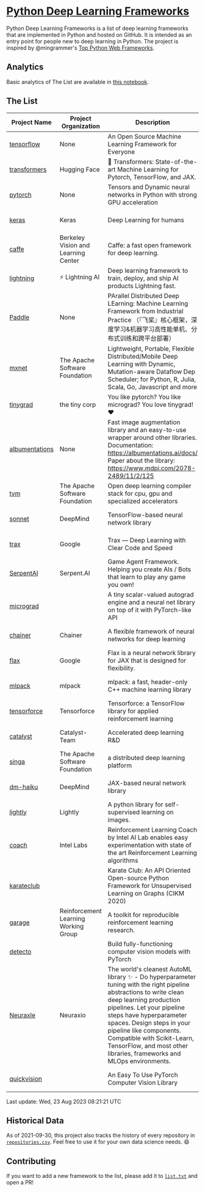 # [Python Deep Learning Frameworks](https://www.github.com/shimst3r/python-deep-learning-frameworks)

Python Deep Learning Frameworks is a list of deep learning frameworks that are implemented in Python and hosted on GitHub. It is intended as an entry point for people new to deep learning in Python. The project is inspired by @mingrammer's [Top Python Web Frameworks](https://github.com/mingrammer/python-web-framework-stars).

## Analytics

Basic analytics of The List are available in [this notebook](./notebooks/development_over_time.ipynb).

## The List

| Project Name | Project Organization | Description | Stars | Forks | Open Issues | Last Commit |
| ------------ | -------------------- | ----------- | ----: | ----: | ----------: | ----------- |
| [tensorflow](https://tensorflow.org) | None | An Open Source Machine Learning Framework for Everyone | 177119 | 88844 | 2124 | 0 day(s) ago |
| [transformers](https://huggingface.co/transformers) | Hugging Face | 🤗 Transformers: State-of-the-art Machine Learning for Pytorch, TensorFlow, and JAX. | 110581 | 21951 | 736 | 0 day(s) ago |
| [pytorch](https://pytorch.org) | None | Tensors and Dynamic neural networks in Python with strong GPU acceleration | 69984 | 19198 | 12516 | 0 day(s) ago |
| [keras](http://keras.io/) | Keras | Deep Learning for humans | 59057 | 19402 | 377 | 0 day(s) ago |
| [caffe](http://caffe.berkeleyvision.org/) | Berkeley Vision and Learning Center | Caffe: a fast open framework for deep learning. | 33527 | 18981 | 1181 | 0 day(s) ago |
| [lightning](https://lightning.ai) | ⚡️ Lightning AI  | Deep learning framework to train, deploy, and ship AI products Lightning fast. | 24407 | 2994 | 702 | 0 day(s) ago |
| [Paddle](http://www.paddlepaddle.org/) | None | PArallel Distributed Deep LEarning: Machine Learning Framework from Industrial Practice （『飞桨』核心框架，深度学习&机器学习高性能单机、分布式训练和跨平台部署） | 20753 | 5361 | 2086 | 0 day(s) ago |
| [mxnet](https://mxnet.apache.org) | The Apache Software Foundation | Lightweight, Portable, Flexible Distributed/Mobile Deep Learning with Dynamic, Mutation-aware Dataflow Dep Scheduler; for Python, R, Julia, Scala, Go, Javascript and more | 20518 | 6883 | 2003 | 0 day(s) ago |
| [tinygrad](https://github.com/tinygrad/tinygrad) | the tiny corp | You like pytorch? You like micrograd? You love tinygrad! ❤️  | 18953 | 2437 | 87 | 0 day(s) ago |
| [albumentations](https://albumentations.ai) | None | Fast image augmentation library and an easy-to-use wrapper around other libraries. Documentation:  https://albumentations.ai/docs/ Paper about the library: https://www.mdpi.com/2078-2489/11/2/125 | 12444 | 1524 | 380 | 0 day(s) ago |
| [tvm](https://tvm.apache.org/) | The Apache Software Foundation | Open deep learning compiler stack for cpu, gpu and specialized accelerators | 10209 | 3237 | 740 | 0 day(s) ago |
| [sonnet](https://sonnet.dev/) | DeepMind | TensorFlow-based neural network library | 9602 | 1361 | 35 | 0 day(s) ago |
| [trax](https://github.com/google/trax) | Google | Trax — Deep Learning with Clear Code and Speed | 7687 | 807 | 112 | 1 day(s) ago |
| [SerpentAI](http://serpent.ai) | Serpent.AI | Game Agent Framework. Helping you create AIs / Bots that learn to play any game you own! | 6552 | 779 | 2 | 0 day(s) ago |
| [micrograd](https://github.com/karpathy/micrograd) |  | A tiny scalar-valued autograd engine and a neural net library on top of it with PyTorch-like API | 6004 | 732 | 28 | 0 day(s) ago |
| [chainer](https://chainer.org) | Chainer | A flexible framework of neural networks for deep learning | 5819 | 1399 | 12 | 0 day(s) ago |
| [flax](https://flax.readthedocs.io) | Google | Flax is a neural network library for JAX that is designed for flexibility. | 4631 | 530 | 166 | 0 day(s) ago |
| [mlpack](https://www.mlpack.org/) | mlpack | mlpack: a fast, header-only C++ machine learning library | 4503 | 1518 | 30 | 1 day(s) ago |
| [tensorforce](https://github.com/tensorforce/tensorforce) | Tensorforce | Tensorforce: a TensorFlow library for applied reinforcement learning | 3244 | 545 | 34 | 1 day(s) ago |
| [catalyst](https://catalyst-team.com) | Catalyst-Team | Accelerated deep learning R&D | 3166 | 398 | 4 | 0 day(s) ago |
| [singa](https://github.com/apache/singa) | The Apache Software Foundation | a distributed deep learning platform | 2898 | 1029 | 52 | 0 day(s) ago |
| [dm-haiku](https://dm-haiku.readthedocs.io) | DeepMind | JAX-based neural network library | 2587 | 217 | 110 | 1 day(s) ago |
| [lightly](https://docs.lightly.ai/self-supervised-learning/) | Lightly | A python library for self-supervised learning on images. | 2461 | 212 | 86 | 0 day(s) ago |
| [coach](https://intellabs.github.io/coach/) | Intel Labs | Reinforcement Learning Coach by Intel AI Lab enables easy experimentation with state of the art Reinforcement Learning algorithms | 2263 | 454 | 90 | 2 day(s) ago |
| [karateclub](https://karateclub.readthedocs.io) |  | Karate Club: An API Oriented Open-source Python Framework for Unsupervised Learning on Graphs (CIKM 2020) | 1957 | 231 | 7 | 4 day(s) ago |
| [garage](https://github.com/rlworkgroup/garage) | Reinforcement Learning Working Group | A toolkit for reproducible reinforcement learning research. | 1726 | 295 | 233 | 2 day(s) ago |
| [detecto](https://detecto.readthedocs.io/) |  | Build fully-functioning computer vision models with PyTorch | 598 | 109 | 45 | 7 day(s) ago |
| [Neuraxle](https://www.neuraxle.org/) | Neuraxio | The world's cleanest AutoML library ✨ - Do hyperparameter tuning with the right pipeline abstractions to write clean deep learning production pipelines. Let your pipeline steps have hyperparameter spaces. Design steps in your pipeline like components. Compatible with Scikit-Learn, TensorFlow, and most other libraries, frameworks and MLOps environments. | 579 | 60 | 30 | 10 day(s) ago |
| [quickvision](https://github.com/oke-aditya/quickvision) |  | An Easy To Use PyTorch Computer Vision Library | 50 | 4 | 20 | 98 day(s) ago |

Last update: Wed, 23 Aug 2023 08:21:21 UTC

## Historical Data

As of 2021-09-30, this project also tracks the history of every repository in [`repositories.csv`](./repositories.csv). Feel free to use it for your own data science needs. :smile:

## Contributing

If you want to add a new framework to the list, please add it to [`list.txt`](./python-deep-learning-frameworks/list.txt) and open a PR!